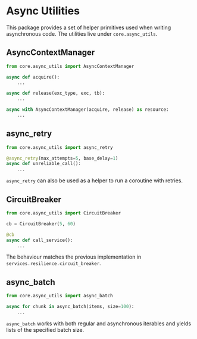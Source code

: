 # Async Utilities

This package provides a set of helper primitives used when writing asynchronous
code. The utilities live under `core.async_utils`.

## AsyncContextManager

```python
from core.async_utils import AsyncContextManager

async def acquire():
    ...

async def release(exc_type, exc, tb):
    ...

async with AsyncContextManager(acquire, release) as resource:
    ...
```

## async_retry

```python
from core.async_utils import async_retry

@async_retry(max_attempts=5, base_delay=1)
async def unreliable_call():
    ...
```

`async_retry` can also be used as a helper to run a coroutine with retries.

## CircuitBreaker

```python
from core.async_utils import CircuitBreaker

cb = CircuitBreaker(5, 60)

@cb
async def call_service():
    ...
```

The behaviour matches the previous implementation in
`services.resilience.circuit_breaker`.

## async_batch

```python
from core.async_utils import async_batch

async for chunk in async_batch(items, size=100):
    ...
```

`async_batch` works with both regular and asynchronous iterables and yields
lists of the specified batch size.
